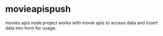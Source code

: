 # movieapispush
movies apis
node project works with movie apis to access data and insert data into form for usage.
